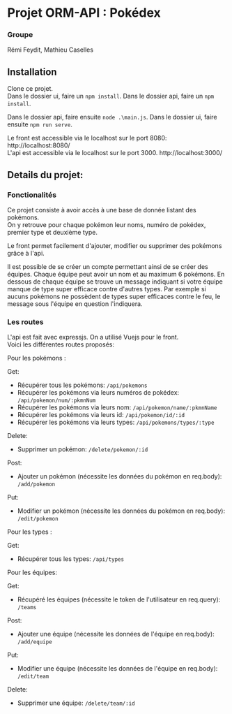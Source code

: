 # Projet ORM-API : Pokédex

### Groupe 
Rémi Feydit, Mathieu Caselles  

## Installation

Clone ce projet.  
Dans le dossier ui, faire un `npm install`.
Dans le dossier api, faire un `npm install`.

Dans le dossier api, faire ensuite `node .\main.js`.
Dans le dossier ui, faire ensuite `npm run serve`.

Le front est accessible via le localhost sur le port 8080: http://localhost:8080/  
L'api est accessible via le localhost sur le port 3000. http://localhost:3000/
  
## Details du projet:
### Fonctionalités

Ce projet consiste à avoir accès à une base de donnée listant des pokémons.  
On y retrouve pour chaque pokémon leur noms, numéro de pokédex, premier type et deuxième type.  
  
Le front permet facilement d'ajouter, modifier ou supprimer des pokémons grâce à l'api.  

Il est possible de se créer un compte permettant ainsi de se créer des équipes.
Chaque équipe peut avoir un nom et au maximum 6 pokémons.
En dessous de chaque équipe se trouve un message indiquant si votre équipe manque de type super efficace contre d'autres types. 
Par exemple si aucuns pokémons ne possèdent de types super efficaces contre le feu, le message sous l'équipe en question l'indiquera.

### Les routes

L'api est fait avec expressjs. 
On a utilisé Vuejs pour le front.  
Voici les différentes routes proposés:  
  
Pour les pokémons :  

Get:
* Récupérer tous les pokémons: `/api/pokemons`  
* Récupérer les pokémons via leurs numéros de pokédex: `/api/pokemon/num/:pkmnNum`  
* Récupérer les pokémons via leurs nom: `/api/pokemon/name/:pkmnName`  
* Récupérer les pokémons via leurs id: `/api/pokemon/id/:id`  
* Récupérer les pokémons via leurs types: `/api/pokemons/types/:type`  

Delete:
* Supprimer un pokémon: `/delete/pokemon/:id`  

Post:
* Ajouter un pokémon (nécessite les données du pokémon en req.body): `/add/pokemon`  

Put:
* Modifier un pokémon (nécessite les données du pokémon en req.body): `/edit/pokemon`  


Pour les types :

Get:
* Récupérer tous les types: `/api/types` 

Pour les équipes:

Get: 
* Récupéré les équipes (nécessite le token de l'utilisateur en req.query): `/teams`  

Post: 
* Ajouter une équipe (nécessite les données de l'équipe en req.body): `/add/equipe`  

Put:
* Modifier une équipe (nécessite les données de l'équipe en req.body): `/edit/team`  

Delete:

* Supprimer une équipe: `/delete/team/:id`
